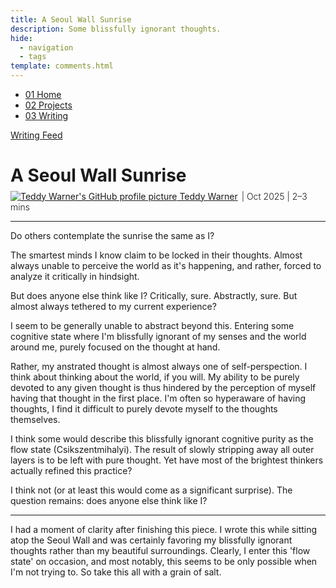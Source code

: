```yaml
---
title: A Seoul Wall Sunrise
description: Some blissfully ignorant thoughts.
hide:
  - navigation
  - tags
template: comments.html
---
```


<head>
  <meta charset="UTF-8">
  <meta name="viewport" content="width=device-width, initial-scale=1.0">
  
  <!-- Primary Meta Tags -->
  <meta name="title" content="A Seoul Wall Sunrise - Teddy Warner">
  <meta name="description" content="Some blissfully ignorant thoughts.">
  <meta name="keywords" content="INSERT">
  <meta name="author" content="Teddy Warner">
  <meta name="robots" content="index, follow">
  
  <!-- Open Graph / Facebook -->
  <meta property="og:type" content="website">
  <meta property="og:url" content="https://teddywarner.org/writings/seoulwallsunrise/">
  <meta property="og:title" content="A Seoul Wall Sunrise - Teddy Warner">
  <meta property="og:description" content="Some blissfully ignorant thoughts.">
  <meta property="og:image" content="https://teddywarner.org/assets/images/seoulwallsunrise/thumb.png">
  <meta property="og:image:type" content="image/png">
  <meta property="og:image:width" content="1200">
  <meta property="og:image:height" content="630">

  <!-- Twitter -->
  <meta property="twitter:card" content="summary_large_image">
  <meta property="twitter:url" content="https://teddywarner.org/writings/seoulwallsunrise/">
  <meta property="twitter:title" content="A Seoul Wall Sunrise - Teddy Warner">
  <meta property="twitter:description" content="Some blissfully ignorant thoughts.">
  <meta property="twitter:image" content="https://teddywarner.org/assets/images/seoulwallsunrise/thumb.png">

  <!-- Existing resource links -->
  <script src="https://kit.fontawesome.com/79ff35ecec.js" crossorigin="anonymous"></script>
  <link rel="preconnect" href="https://fonts.googleapis.com">
  <link rel="preconnect" href="https://fonts.gstatic.com" crossorigin>
  <link href="https://fonts.googleapis.com/css2?family=Crimson+Pro:ital,wght@0,200..900;1,200..900&display=swap" rel="stylesheet">
  <link href="https://fonts.googleapis.com/css2?family=Crimson+Pro:ital,wght@0,200..900;1,200..900&family=JetBrains+Mono:ital,wght@0,100..800;1,100..800&display=swap" rel="stylesheet">
  <link rel="stylesheet" href="../../assets/css/projects/project.css">
  <link rel="stylesheet" href="../../assets/css/projects/vnp.css">
  <link rel="stylesheet" href="../../assets/css/header.css">
</head>

  <nav class="main-navigation">
    <ul>
      <li><a class="home" href="https://teddywarner.com"><span class="navnum">01</span> Home</a></li>
      <li><a class="proj" href="https://teddywarner.com/proj/"><span class="navnum">02</span> Projects</a></li>
      <li><a class="writ" href="https://teddywarner.com/writ/"><span class="navnum">03</span> Writing</a></li>
    </ul>
  </nav>
  
  <div class="blur-overlay"></div>

<script src="../../assets/js/header.js"></script>
<script>
  document.addEventListener('DOMContentLoaded', function() {
    initializeHeader();
  });
</script>
  
<div class="return2feed"><a href="https://teddywarner.org/writ"><i class="fa-solid fa-arrow-left-long"></i> Writing Feed</a></div>

# A Seoul Wall Sunrise

<div style="margin-top: -0.8em;">
  <span class="abtlinks"><a href="https://x.com/WarnerTeddy"><img src="https://avatars.githubusercontent.com/u/48384497" alt="Teddy Warner's GitHub profile picture" class="profilepic"><span class="abt" id="name"> Teddy Warner</a><span class="abt" style="font-weight: 300; padding-left: 6px;"><span class="year">| Oct 2025 </span>| <span class="readTime"><i class="far fa-clock"></i> 2–3 mins</span></span></span></span>
  <span class="share" style=" color: inherit;">
  <a class="fb" title="Share on Facebook" href="https://www.facebook.com/sharer/sharer.php?u=https://teddywarner.org/writings/seoulwallsunrise/"><i class="fa-brands fa-facebook"></i></a>
  <a class="twitter" title="Share on Twitter" href="https://twitter.com/intent/tweet?url=https://teddywarner.org/writings/seoulwallsunrise/&text="><i class="fa-brands fa-x-twitter"></i></a>
  <a class="pin" title="Share on Pinterest" href="https://pinterest.com/pin/create/button/?url=https://teddywarner.org/writings/seoulwallsunrise/&media=&description="><i class="fa-brands fa-pinterest"></i></a>
  <a class="ln" title="Share on LinkedIn" href="https://www.linkedin.com/shareArticle?mini=true&url=https://teddywarner.org/writings/seoulwallsunrise/"><i class="fab fa-linkedin"></i></a>
  <a class="email" title="Share via Email" href="mailto:info@example.com?&subject=&cc=&bcc=&body=https://teddywarner.org/writings/seoulwallsunrise/%0A"><i class="fa-solid fa-paper-plane"></i></a>
  </span>
</div>

---

Do others contemplate the sunrise the same as I?

The smartest minds I know claim to be locked in their thoughts. Almost always unable to perceive the world as it's happening, and rather, forced to analyze it critically in hindsight.

But does anyone else think like I? Critically, sure. Abstractly, sure. But almost always tethered to my current experience?

I seem to be generally unable to abstract beyond this. Entering some cognitive state where I'm blissfully ignorant of my senses and the world around me, purely focused on the thought at hand.

Rather, my anstrated thought is almost always one of self-perspection. I think about thinking about the world, if you will. My ability to be purely devoted to any given thought is thus hindered by the perception of myself having that thought in the first place. I'm often so hyperaware of having thoughts, I find it difficult to purely devote myself to the thoughts themselves.

I think some would describe this blissfully ignorant cognitive purity as the flow state (Csikszentmihalyi). The result of slowly stripping away all outer layers is to be left with pure thought. Yet have most of the brightest thinkers actually refined this practice? 

I think not (or at least this would come as a significant surprise). The question remains: does anyone else think like I?

---

I had a moment of clarity after finishing this piece. I wrote this while sitting atop the Seoul Wall and was certainly favoring my blissfully ignorant thoughts rather than my beautiful surroundings. Clearly, I enter this 'flow state' on occasion, and most notably, this seems to be only possible when I'm not trying to. So take this all with a grain of salt.